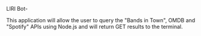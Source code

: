 LIRI Bot-

This application will allow the user to query the "Bands in Town", OMDB and "Spotify" APIs using Node.js and will return GET results to the terminal.

